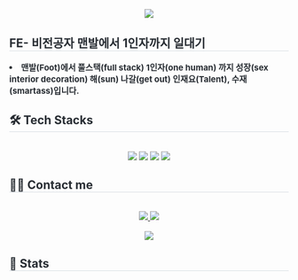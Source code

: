 <div align= "center">
    <img src="https://capsule-render.vercel.app/api?type=waving&color=gradient&height=180&text=-Welcome%20to%20my%20Github-&animation=twinkling&fontColor=000000&fontSize=60" />
    </div>
    <div style="text-align: left;"> 
    <h2 style="border-bottom: 1px solid #d8dee4; color: #282d33;"> FE- 비전공자 맨발에서 1인자까지 일대기 </h2>  
    <div style="font-weight: 700; font-size: 15px; text-align: left; color: #282d33;"> <li>맨발(Foot)에서 풀스택(full stack) 1인자(one human) 까지 성장(sex interior decoration) 해(sun) 나갈(get out) 인재요(Talent), 수재(smartass)입니다.  </div> 
    </div>
    <div style="text-align: left;">
    <h2 style="border-bottom: 1px solid #d8dee4; color: #282d33;"> 🛠️ Tech Stacks </h2> <br> 
    <div  align= "center"> <img src="https://img.shields.io/badge/Git-F05032?style=for-the-badge&logo=Git&logoColor=white">
          <img src="https://img.shields.io/badge/Github-181717?style=for-the-badge&logo=Github&logoColor=white">
          <img src="https://img.shields.io/badge/Discord-5865F2?style=for-the-badge&logo=Discord&logoColor=white">
          <img src="https://img.shields.io/badge/HTML5-E34F26?style=for-the-badge&logo=HTML5&logoColor=white">
          </div>
    </div>
    <div style="text-align: left;">
    <h2 style="border-bottom: 1px solid #d8dee4; color: #282d33;"> 🧑‍💻 Contact me </h2> <br> 
    <div align= "center"> <a href=https://velog.io/@ecarus_developer/posts> <img src="https://img.shields.io/badge/Velog-20C997?style=for-the-badge&logo=Velog&logoColor=white&link=https://velog.io/@ecarus_developer/posts"> </a>
         <a href=mailto:wkswnfl@gmail.com> <img src="https://img.shields.io/badge/Gmail-EA4335?style=for-the-badge&logo=Gmail&logoColor=white&link=mailto:wkswnfl@gmail.com"> </a>
          </div>  <br> 
    <div align= "center"> <a href="https://hits.seeyoufarm.com"> <img src="https://hits.seeyoufarm.com/api/count/incr/badge.svg?url=https%3A%2F%2Fgithub.com%2FEcrua5%2F&count_bg=%23000000&title_bg=%23000000&icon=github.svg&icon_color=%23FFFFFF&title=GitHub&edge_flat=false"/></a>
       </div> 
    </div>
    <div style="text-align: left;"> 
    <h2 style="border-bottom: 1px solid #d8dee4; color: #282d33;"> 🏅 Stats </h2> <div align= "center">   </div> 
    </div>
    
